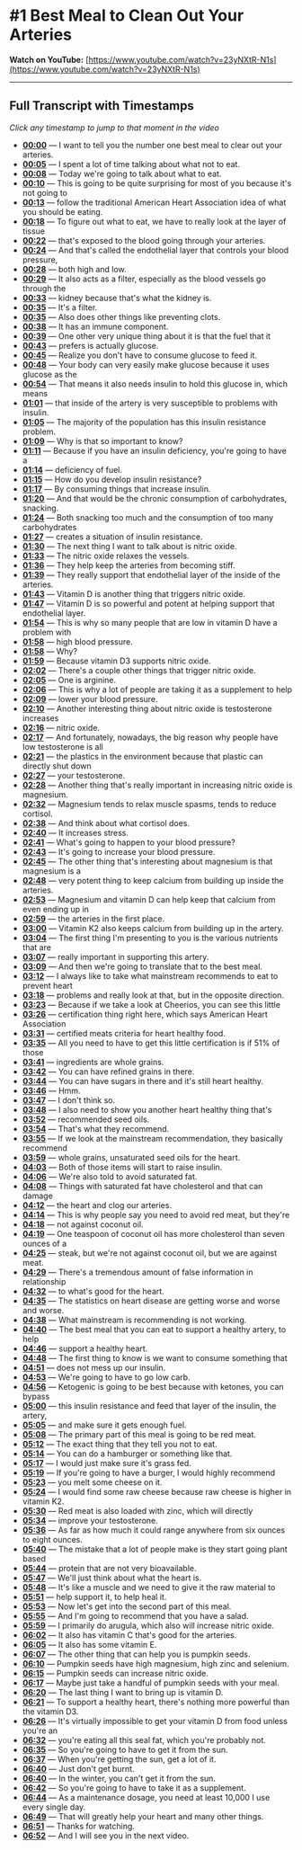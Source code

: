 # #1 Best Meal to Clean Out Your Arteries

**Watch on YouTube:** [https://www.youtube.com/watch?v=23yNXtR-N1s](https://www.youtube.com/watch?v=23yNXtR-N1s)

---

## Full Transcript with Timestamps

*Click any timestamp to jump to that moment in the video*

- **[00:00](https://www.youtube.com/watch?v=23yNXtR-N1s&t=0s)** — I want to tell you the number one best meal to clear out your arteries.
- **[00:05](https://www.youtube.com/watch?v=23yNXtR-N1s&t=5s)** — I spent a lot of time talking about what not to eat.
- **[00:08](https://www.youtube.com/watch?v=23yNXtR-N1s&t=8s)** — Today we're going to talk about what to eat.
- **[00:10](https://www.youtube.com/watch?v=23yNXtR-N1s&t=10s)** — This is going to be quite surprising for most of you because it's not going to
- **[00:13](https://www.youtube.com/watch?v=23yNXtR-N1s&t=13s)** — follow the traditional American Heart Association idea of what you should be eating.
- **[00:18](https://www.youtube.com/watch?v=23yNXtR-N1s&t=18s)** — To figure out what to eat, we have to really look at the layer of tissue
- **[00:22](https://www.youtube.com/watch?v=23yNXtR-N1s&t=22s)** — that's exposed to the blood going through your arteries.
- **[00:24](https://www.youtube.com/watch?v=23yNXtR-N1s&t=24s)** — And that's called the endothelial layer that controls your blood pressure,
- **[00:28](https://www.youtube.com/watch?v=23yNXtR-N1s&t=28s)** — both high and low.
- **[00:29](https://www.youtube.com/watch?v=23yNXtR-N1s&t=29s)** — It also acts as a filter, especially as the blood vessels go through the
- **[00:33](https://www.youtube.com/watch?v=23yNXtR-N1s&t=33s)** — kidney because that's what the kidney is.
- **[00:35](https://www.youtube.com/watch?v=23yNXtR-N1s&t=35s)** — It's a filter.
- **[00:35](https://www.youtube.com/watch?v=23yNXtR-N1s&t=35s)** — Also does other things like preventing clots.
- **[00:38](https://www.youtube.com/watch?v=23yNXtR-N1s&t=38s)** — It has an immune component.
- **[00:39](https://www.youtube.com/watch?v=23yNXtR-N1s&t=39s)** — One other very unique thing about it is that the fuel that it
- **[00:43](https://www.youtube.com/watch?v=23yNXtR-N1s&t=43s)** — prefers is actually glucose.
- **[00:45](https://www.youtube.com/watch?v=23yNXtR-N1s&t=45s)** — Realize you don't have to consume glucose to feed it.
- **[00:48](https://www.youtube.com/watch?v=23yNXtR-N1s&t=48s)** — Your body can very easily make glucose because it uses glucose as the
- **[00:54](https://www.youtube.com/watch?v=23yNXtR-N1s&t=54s)** — That means it also needs insulin to hold this glucose in, which means
- **[01:01](https://www.youtube.com/watch?v=23yNXtR-N1s&t=61s)** — that inside of the artery is very susceptible to problems with insulin.
- **[01:05](https://www.youtube.com/watch?v=23yNXtR-N1s&t=65s)** — The majority of the population has this insulin resistance problem.
- **[01:09](https://www.youtube.com/watch?v=23yNXtR-N1s&t=69s)** — Why is that so important to know?
- **[01:11](https://www.youtube.com/watch?v=23yNXtR-N1s&t=71s)** — Because if you have an insulin deficiency, you're going to have a
- **[01:14](https://www.youtube.com/watch?v=23yNXtR-N1s&t=74s)** — deficiency of fuel.
- **[01:15](https://www.youtube.com/watch?v=23yNXtR-N1s&t=75s)** — How do you develop insulin resistance?
- **[01:17](https://www.youtube.com/watch?v=23yNXtR-N1s&t=77s)** — By consuming things that increase insulin.
- **[01:20](https://www.youtube.com/watch?v=23yNXtR-N1s&t=80s)** — And that would be the chronic consumption of carbohydrates, snacking.
- **[01:24](https://www.youtube.com/watch?v=23yNXtR-N1s&t=84s)** — Both snacking too much and the consumption of too many carbohydrates
- **[01:27](https://www.youtube.com/watch?v=23yNXtR-N1s&t=87s)** — creates a situation of insulin resistance.
- **[01:30](https://www.youtube.com/watch?v=23yNXtR-N1s&t=90s)** — The next thing I want to talk about is nitric oxide.
- **[01:33](https://www.youtube.com/watch?v=23yNXtR-N1s&t=93s)** — The nitric oxide relaxes the vessels.
- **[01:36](https://www.youtube.com/watch?v=23yNXtR-N1s&t=96s)** — They help keep the arteries from becoming stiff.
- **[01:39](https://www.youtube.com/watch?v=23yNXtR-N1s&t=99s)** — They really support that endothelial layer of the inside of the arteries.
- **[01:43](https://www.youtube.com/watch?v=23yNXtR-N1s&t=103s)** — Vitamin D is another thing that triggers nitric oxide.
- **[01:47](https://www.youtube.com/watch?v=23yNXtR-N1s&t=107s)** — Vitamin D is so powerful and potent at helping support that endothelial layer.
- **[01:54](https://www.youtube.com/watch?v=23yNXtR-N1s&t=114s)** — This is why so many people that are low in vitamin D have a problem with
- **[01:58](https://www.youtube.com/watch?v=23yNXtR-N1s&t=118s)** — high blood pressure.
- **[01:58](https://www.youtube.com/watch?v=23yNXtR-N1s&t=118s)** — Why?
- **[01:59](https://www.youtube.com/watch?v=23yNXtR-N1s&t=119s)** — Because vitamin D3 supports nitric oxide.
- **[02:02](https://www.youtube.com/watch?v=23yNXtR-N1s&t=122s)** — There's a couple other things that trigger nitric oxide.
- **[02:05](https://www.youtube.com/watch?v=23yNXtR-N1s&t=125s)** — One is arginine.
- **[02:06](https://www.youtube.com/watch?v=23yNXtR-N1s&t=126s)** — This is why a lot of people are taking it as a supplement to help
- **[02:09](https://www.youtube.com/watch?v=23yNXtR-N1s&t=129s)** — lower your blood pressure.
- **[02:10](https://www.youtube.com/watch?v=23yNXtR-N1s&t=130s)** — Another interesting thing about nitric oxide is testosterone increases
- **[02:16](https://www.youtube.com/watch?v=23yNXtR-N1s&t=136s)** — nitric oxide.
- **[02:17](https://www.youtube.com/watch?v=23yNXtR-N1s&t=137s)** — And fortunately, nowadays, the big reason why people have low testosterone is all
- **[02:21](https://www.youtube.com/watch?v=23yNXtR-N1s&t=141s)** — the plastics in the environment because that plastic can directly shut down
- **[02:27](https://www.youtube.com/watch?v=23yNXtR-N1s&t=147s)** — your testosterone.
- **[02:28](https://www.youtube.com/watch?v=23yNXtR-N1s&t=148s)** — Another thing that's really important in increasing nitric oxide is magnesium.
- **[02:32](https://www.youtube.com/watch?v=23yNXtR-N1s&t=152s)** — Magnesium tends to relax muscle spasms, tends to reduce cortisol.
- **[02:38](https://www.youtube.com/watch?v=23yNXtR-N1s&t=158s)** — And think about what cortisol does.
- **[02:40](https://www.youtube.com/watch?v=23yNXtR-N1s&t=160s)** — It increases stress.
- **[02:41](https://www.youtube.com/watch?v=23yNXtR-N1s&t=161s)** — What's going to happen to your blood pressure?
- **[02:43](https://www.youtube.com/watch?v=23yNXtR-N1s&t=163s)** — It's going to increase your blood pressure.
- **[02:45](https://www.youtube.com/watch?v=23yNXtR-N1s&t=165s)** — The other thing that's interesting about magnesium is that magnesium is a
- **[02:48](https://www.youtube.com/watch?v=23yNXtR-N1s&t=168s)** — very potent thing to keep calcium from building up inside the arteries.
- **[02:53](https://www.youtube.com/watch?v=23yNXtR-N1s&t=173s)** — Magnesium and vitamin D can help keep that calcium from even ending up in
- **[02:59](https://www.youtube.com/watch?v=23yNXtR-N1s&t=179s)** — the arteries in the first place.
- **[03:00](https://www.youtube.com/watch?v=23yNXtR-N1s&t=180s)** — Vitamin K2 also keeps calcium from building up in the artery.
- **[03:04](https://www.youtube.com/watch?v=23yNXtR-N1s&t=184s)** — The first thing I'm presenting to you is the various nutrients that are
- **[03:07](https://www.youtube.com/watch?v=23yNXtR-N1s&t=187s)** — really important in supporting this artery.
- **[03:09](https://www.youtube.com/watch?v=23yNXtR-N1s&t=189s)** — And then we're going to translate that to the best meal.
- **[03:12](https://www.youtube.com/watch?v=23yNXtR-N1s&t=192s)** — I always like to take what mainstream recommends to eat to prevent heart
- **[03:18](https://www.youtube.com/watch?v=23yNXtR-N1s&t=198s)** — problems and really look at that, but in the opposite direction.
- **[03:23](https://www.youtube.com/watch?v=23yNXtR-N1s&t=203s)** — Because if we take a look at Cheerios, you can see this little
- **[03:26](https://www.youtube.com/watch?v=23yNXtR-N1s&t=206s)** — certification thing right here, which says American Heart Association
- **[03:31](https://www.youtube.com/watch?v=23yNXtR-N1s&t=211s)** — certified meats criteria for heart healthy food.
- **[03:35](https://www.youtube.com/watch?v=23yNXtR-N1s&t=215s)** — All you need to have to get this little certification is if 51% of those
- **[03:41](https://www.youtube.com/watch?v=23yNXtR-N1s&t=221s)** — ingredients are whole grains.
- **[03:42](https://www.youtube.com/watch?v=23yNXtR-N1s&t=222s)** — You can have refined grains in there.
- **[03:44](https://www.youtube.com/watch?v=23yNXtR-N1s&t=224s)** — You can have sugars in there and it's still heart healthy.
- **[03:46](https://www.youtube.com/watch?v=23yNXtR-N1s&t=226s)** — Hmm.
- **[03:47](https://www.youtube.com/watch?v=23yNXtR-N1s&t=227s)** — I don't think so.
- **[03:48](https://www.youtube.com/watch?v=23yNXtR-N1s&t=228s)** — I also need to show you another heart healthy thing that's
- **[03:52](https://www.youtube.com/watch?v=23yNXtR-N1s&t=232s)** — recommended seed oils.
- **[03:54](https://www.youtube.com/watch?v=23yNXtR-N1s&t=234s)** — That's what they recommend.
- **[03:55](https://www.youtube.com/watch?v=23yNXtR-N1s&t=235s)** — If we look at the mainstream recommendation, they basically recommend
- **[03:59](https://www.youtube.com/watch?v=23yNXtR-N1s&t=239s)** — whole grains, unsaturated seed oils for the heart.
- **[04:03](https://www.youtube.com/watch?v=23yNXtR-N1s&t=243s)** — Both of those items will start to raise insulin.
- **[04:06](https://www.youtube.com/watch?v=23yNXtR-N1s&t=246s)** — We're also told to avoid saturated fat.
- **[04:08](https://www.youtube.com/watch?v=23yNXtR-N1s&t=248s)** — Things with saturated fat have cholesterol and that can damage
- **[04:12](https://www.youtube.com/watch?v=23yNXtR-N1s&t=252s)** — the heart and clog our arteries.
- **[04:14](https://www.youtube.com/watch?v=23yNXtR-N1s&t=254s)** — This is why people say you need to avoid red meat, but they're
- **[04:18](https://www.youtube.com/watch?v=23yNXtR-N1s&t=258s)** — not against coconut oil.
- **[04:19](https://www.youtube.com/watch?v=23yNXtR-N1s&t=259s)** — One teaspoon of coconut oil has more cholesterol than seven ounces of a
- **[04:25](https://www.youtube.com/watch?v=23yNXtR-N1s&t=265s)** — steak, but we're not against coconut oil, but we are against meat.
- **[04:29](https://www.youtube.com/watch?v=23yNXtR-N1s&t=269s)** — There's a tremendous amount of false information in relationship
- **[04:32](https://www.youtube.com/watch?v=23yNXtR-N1s&t=272s)** — to what's good for the heart.
- **[04:35](https://www.youtube.com/watch?v=23yNXtR-N1s&t=275s)** — The statistics on heart disease are getting worse and worse and worse.
- **[04:38](https://www.youtube.com/watch?v=23yNXtR-N1s&t=278s)** — What mainstream is recommending is not working.
- **[04:40](https://www.youtube.com/watch?v=23yNXtR-N1s&t=280s)** — The best meal that you can eat to support a healthy artery, to help
- **[04:46](https://www.youtube.com/watch?v=23yNXtR-N1s&t=286s)** — support a healthy heart.
- **[04:48](https://www.youtube.com/watch?v=23yNXtR-N1s&t=288s)** — The first thing to know is we want to consume something that
- **[04:51](https://www.youtube.com/watch?v=23yNXtR-N1s&t=291s)** — does not mess up our insulin.
- **[04:53](https://www.youtube.com/watch?v=23yNXtR-N1s&t=293s)** — We're going to have to go low carb.
- **[04:56](https://www.youtube.com/watch?v=23yNXtR-N1s&t=296s)** — Ketogenic is going to be best because with ketones, you can bypass
- **[05:00](https://www.youtube.com/watch?v=23yNXtR-N1s&t=300s)** — this insulin resistance and feed that layer of the insulin, the artery,
- **[05:05](https://www.youtube.com/watch?v=23yNXtR-N1s&t=305s)** — and make sure it gets enough fuel.
- **[05:08](https://www.youtube.com/watch?v=23yNXtR-N1s&t=308s)** — The primary part of this meal is going to be red meat.
- **[05:12](https://www.youtube.com/watch?v=23yNXtR-N1s&t=312s)** — The exact thing that they tell you not to eat.
- **[05:14](https://www.youtube.com/watch?v=23yNXtR-N1s&t=314s)** — You can do a hamburger or something like that.
- **[05:17](https://www.youtube.com/watch?v=23yNXtR-N1s&t=317s)** — I would just make sure it's grass fed.
- **[05:19](https://www.youtube.com/watch?v=23yNXtR-N1s&t=319s)** — If you're going to have a burger, I would highly recommend
- **[05:23](https://www.youtube.com/watch?v=23yNXtR-N1s&t=323s)** — you melt some cheese on it.
- **[05:24](https://www.youtube.com/watch?v=23yNXtR-N1s&t=324s)** — I would find some raw cheese because raw cheese is higher in vitamin K2.
- **[05:30](https://www.youtube.com/watch?v=23yNXtR-N1s&t=330s)** — Red meat is also loaded with zinc, which will directly
- **[05:34](https://www.youtube.com/watch?v=23yNXtR-N1s&t=334s)** — improve your testosterone.
- **[05:36](https://www.youtube.com/watch?v=23yNXtR-N1s&t=336s)** — As far as how much it could range anywhere from six ounces to eight ounces.
- **[05:40](https://www.youtube.com/watch?v=23yNXtR-N1s&t=340s)** — The mistake that a lot of people make is they start going plant based
- **[05:44](https://www.youtube.com/watch?v=23yNXtR-N1s&t=344s)** — protein that are not very bioavailable.
- **[05:47](https://www.youtube.com/watch?v=23yNXtR-N1s&t=347s)** — We'll just think about what the heart is.
- **[05:48](https://www.youtube.com/watch?v=23yNXtR-N1s&t=348s)** — It's like a muscle and we need to give it the raw material to
- **[05:51](https://www.youtube.com/watch?v=23yNXtR-N1s&t=351s)** — help support it, to help heal it.
- **[05:53](https://www.youtube.com/watch?v=23yNXtR-N1s&t=353s)** — Now let's get into the second part of this meal.
- **[05:55](https://www.youtube.com/watch?v=23yNXtR-N1s&t=355s)** — And I'm going to recommend that you have a salad.
- **[05:59](https://www.youtube.com/watch?v=23yNXtR-N1s&t=359s)** — I primarily do arugula, which also will increase nitric oxide.
- **[06:02](https://www.youtube.com/watch?v=23yNXtR-N1s&t=362s)** — It also has vitamin C that's good for the arteries.
- **[06:05](https://www.youtube.com/watch?v=23yNXtR-N1s&t=365s)** — It also has some vitamin E.
- **[06:07](https://www.youtube.com/watch?v=23yNXtR-N1s&t=367s)** — The other thing that can help you is pumpkin seeds.
- **[06:10](https://www.youtube.com/watch?v=23yNXtR-N1s&t=370s)** — Pumpkin seeds have high magnesium, high zinc and selenium.
- **[06:15](https://www.youtube.com/watch?v=23yNXtR-N1s&t=375s)** — Pumpkin seeds can increase nitric oxide.
- **[06:17](https://www.youtube.com/watch?v=23yNXtR-N1s&t=377s)** — Maybe just take a handful of pumpkin seeds with your meal.
- **[06:20](https://www.youtube.com/watch?v=23yNXtR-N1s&t=380s)** — The last thing I want to bring up is vitamin D.
- **[06:21](https://www.youtube.com/watch?v=23yNXtR-N1s&t=381s)** — To support a healthy heart, there's nothing more powerful than the vitamin D3.
- **[06:26](https://www.youtube.com/watch?v=23yNXtR-N1s&t=386s)** — It's virtually impossible to get your vitamin D from food unless you're an
- **[06:32](https://www.youtube.com/watch?v=23yNXtR-N1s&t=392s)** — you're eating all this seal fat, which you're probably not.
- **[06:35](https://www.youtube.com/watch?v=23yNXtR-N1s&t=395s)** — So you're going to have to get it from the sun.
- **[06:37](https://www.youtube.com/watch?v=23yNXtR-N1s&t=397s)** — When you're getting the sun, get a lot of it.
- **[06:40](https://www.youtube.com/watch?v=23yNXtR-N1s&t=400s)** — Just don't get burnt.
- **[06:40](https://www.youtube.com/watch?v=23yNXtR-N1s&t=400s)** — In the winter, you can't get it from the sun.
- **[06:42](https://www.youtube.com/watch?v=23yNXtR-N1s&t=402s)** — So you're going to have to take it as a supplement.
- **[06:44](https://www.youtube.com/watch?v=23yNXtR-N1s&t=404s)** — As a maintenance dosage, you need at least 10,000 I use every single day.
- **[06:49](https://www.youtube.com/watch?v=23yNXtR-N1s&t=409s)** — That will greatly help your heart and many other things.
- **[06:51](https://www.youtube.com/watch?v=23yNXtR-N1s&t=411s)** — Thanks for watching.
- **[06:52](https://www.youtube.com/watch?v=23yNXtR-N1s&t=412s)** — And I will see you in the next video.
